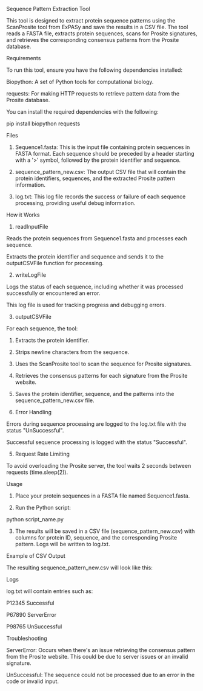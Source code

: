 
Sequence Pattern Extraction Tool

This tool is designed to extract protein sequence patterns using the ScanProsite tool from ExPASy and save the results in a CSV file. The tool reads a FASTA file, extracts protein sequences, scans for Prosite signatures, and retrieves the corresponding consensus patterns from the Prosite database.

Requirements

To run this tool, ensure you have the following dependencies installed:

Biopython: A set of Python tools for computational biology.

requests: For making HTTP requests to retrieve pattern data from the Prosite database.


You can install the required dependencies with the following:

pip install biopython requests

Files

1. Sequence1.fasta: This is the input file containing protein sequences in FASTA format. Each sequence should be preceded by a header starting with a '>' symbol, followed by the protein identifier and sequence.


2. sequence_pattern_new.csv: The output CSV file that will contain the protein identifiers, sequences, and the extracted Prosite pattern information.


3. log.txt: This log file records the success or failure of each sequence processing, providing useful debug information.



How it Works

1. readInputFile

Reads the protein sequences from Sequence1.fasta and processes each sequence.

Extracts the protein identifier and sequence and sends it to the outputCSVFile function for processing.


2. writeLogFile

Logs the status of each sequence, including whether it was processed successfully or encountered an error.

This log file is used for tracking progress and debugging errors.


3. outputCSVFile

For each sequence, the tool:

1. Extracts the protein identifier.


2. Strips newline characters from the sequence.


3. Uses the ScanProsite tool to scan the sequence for Prosite signatures.


4. Retrieves the consensus patterns for each signature from the Prosite website.


5. Saves the protein identifier, sequence, and the patterns into the sequence_pattern_new.csv file.




4. Error Handling

Errors during sequence processing are logged to the log.txt file with the status "UnSuccessful".

Successful sequence processing is logged with the status "Successful".


5. Request Rate Limiting

To avoid overloading the Prosite server, the tool waits 2 seconds between requests (time.sleep(2)).


Usage

1. Place your protein sequences in a FASTA file named Sequence1.fasta.


2. Run the Python script:

python script_name.py


3. The results will be saved in a CSV file (sequence_pattern_new.csv) with columns for protein ID, sequence, and the corresponding Prosite pattern. Logs will be written to log.txt.



Example of CSV Output

The resulting sequence_pattern_new.csv will look like this:

Logs

log.txt will contain entries such as:

P12345    Successful

P67890    ServerError

P98765    UnSuccessful



Troubleshooting

ServerError: Occurs when there's an issue retrieving the consensus pattern from the Prosite website. This could be due to server issues or an invalid signature.

UnSuccessful: The sequence could not be processed due to an error in the code or invalid input.


